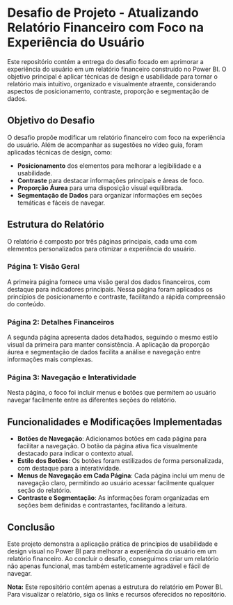 # Desafio de Projeto - Atualizando Relatório Financeiro com Foco na Experiência do Usuário

Este repositório contém a entrega do desafio focado em aprimorar a experiência do usuário em um relatório financeiro construído no Power BI. O objetivo principal é aplicar técnicas de design e usabilidade para tornar o relatório mais intuitivo, organizado e visualmente atraente, considerando aspectos de posicionamento, contraste, proporção e segmentação de dados.

## Objetivo do Desafio

O desafio propõe modificar um relatório financeiro com foco na experiência do usuário. Além de acompanhar as sugestões no vídeo guia, foram aplicadas técnicas de design, como:
- **Posicionamento** dos elementos para melhorar a legibilidade e a usabilidade.
- **Contraste** para destacar informações principais e áreas de foco.
- **Proporção Áurea** para uma disposição visual equilibrada.
- **Segmentação de Dados** para organizar informações em seções temáticas e fáceis de navegar.

## Estrutura do Relatório

O relatório é composto por três páginas principais, cada uma com elementos personalizados para otimizar a experiência do usuário.

### Página 1: Visão Geral

A primeira página fornece uma visão geral dos dados financeiros, com destaque para indicadores principais. Nessa página foram aplicados os princípios de posicionamento e contraste, facilitando a rápida compreensão do conteúdo.

### Página 2: Detalhes Financeiros

A segunda página apresenta dados detalhados, seguindo o mesmo estilo visual da primeira para manter consistência. A aplicação da proporção áurea e segmentação de dados facilita a análise e navegação entre informações mais complexas.

### Página 3: Navegação e Interatividade

Nesta página, o foco foi incluir menus e botões que permitem ao usuário navegar facilmente entre as diferentes seções do relatório. 

## Funcionalidades e Modificações Implementadas

- **Botões de Navegação**: Adicionamos botões em cada página para facilitar a navegação. O botão da página ativa fica visualmente destacado para indicar o contexto atual.
- **Estilo dos Botões**: Os botões foram estilizados de forma personalizada, com destaque para a interatividade.
- **Menus de Navegação em Cada Página**: Cada página inclui um menu de navegação claro, permitindo ao usuário acessar facilmente qualquer seção do relatório.
- **Contraste e Segmentação**: As informações foram organizadas em seções bem definidas e contrastantes, facilitando a leitura.

## Conclusão

Este projeto demonstra a aplicação prática de princípios de usabilidade e design visual no Power BI para melhorar a experiência do usuário em um relatório financeiro. Ao concluir o desafio, conseguimos criar um relatório não apenas funcional, mas também esteticamente agradável e fácil de navegar.

**Nota:** Este repositório contém apenas a estrutura do relatório em Power BI. Para visualizar o relatório, siga os links e recursos oferecidos no repositório.
